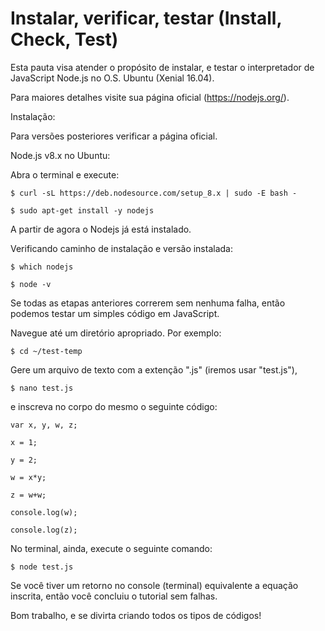 # Instalar, verificar, testar (Install, Check, Test)

Esta pauta visa atender o propósito de instalar, e testar o interpretador de JavaScript Node.js no O.S. Ubuntu (Xenial 16.04).

Para maiores detalhes visite sua página oficial (https://nodejs.org/).

Instalação:

Para versões posteriores verificar a página oficial.

Node.js v8.x no Ubuntu:

Abra o terminal e execute:

`$ curl -sL https://deb.nodesource.com/setup_8.x | sudo -E bash -`

`$ sudo apt-get install -y nodejs`

A partir de agora o Nodejs já está instalado.

Verificando caminho de instalação e versão instalada:

`$ which nodejs`

`$ node -v`

Se todas as etapas anteriores correrem sem nenhuma falha, então podemos testar um simples código em JavaScript.

Navegue até um diretório apropriado. Por exemplo:

`$ cd ~/test-temp`

Gere um arquivo de texto com a extenção ".js" (iremos usar "test.js"),

`$ nano test.js`

e inscreva no corpo do mesmo o seguinte código:

`var x, y, w, z;`

`x = 1;`

`y = 2;`

`w = x*y;`

`z = w+w;`

`console.log(w);`

`console.log(z);`

No terminal, ainda, execute o seguinte comando:

`$ node test.js`

Se você tiver um retorno no console (terminal) equivalente a equação inscrita, então você concluiu o tutorial sem falhas.

Bom trabalho, e se divirta criando todos os tipos de códigos!
